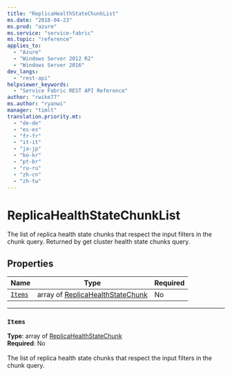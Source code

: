 ```yaml
---
title: "ReplicaHealthStateChunkList"
ms.date: "2018-04-23"
ms.prod: "azure"
ms.service: "service-fabric"
ms.topic: "reference"
applies_to: 
  - "Azure"
  - "Windows Server 2012 R2"
  - "Windows Server 2016"
dev_langs: 
  - "rest-api"
helpviewer_keywords: 
  - "Service Fabric REST API Reference"
author: "rwike77"
ms.author: "ryanwi"
manager: "timlt"
translation.priority.mt: 
  - "de-de"
  - "es-es"
  - "fr-fr"
  - "it-it"
  - "ja-jp"
  - "ko-kr"
  - "pt-br"
  - "ru-ru"
  - "zh-cn"
  - "zh-tw"
---
```

# ReplicaHealthStateChunkList

The list of replica health state chunks that respect the input filters in the chunk query. Returned by get cluster health state chunks query.


## Properties
| Name | Type | Required |
| --- | --- | --- |
| [`Items`](#items) | array of [ReplicaHealthStateChunk](sfclient-v62-model-replicahealthstatechunk.md) | No |

____
### `Items`
__Type__: array of [ReplicaHealthStateChunk](sfclient-v62-model-replicahealthstatechunk.md) <br/>
__Required__: No<br/>
<br/>
The list of replica health state chunks that respect the input filters in the chunk query.

